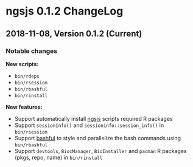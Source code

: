 # ngsjs 0.1.2 ChangeLog

## 2018-11-08, Version 0.1.2 (Current)

### Notable changes

**New scripts:**  

- `bin/rdeps`
- `bin/rsession`
- `bin/rbashful`
- `bin/rinstall`

**New features:**

- Support automatically install [ngsjs](https://github.com/JhuangLab/ngsjs) scripts required R packages
- Support `sessionInfo()` and `sessioninfo::session_info()` in `bin/rsession`
- Support [bashful](https://github.com/wagoodman/bashful) to style and parallelize the bash commands using `bin/rbashful`
- Support `devtools`, `BiocManager`, `BioInstaller` and `pacman` R packages (pkgs, repo, name) in `bin/rinstall`
